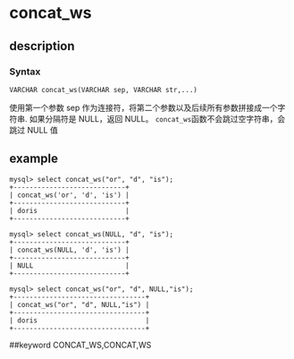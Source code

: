 # concat_ws
## description
### Syntax

`VARCHAR concat_ws(VARCHAR sep, VARCHAR str,...)`


使用第一个参数 sep 作为连接符，将第二个参数以及后续所有参数拼接成一个字符串.
如果分隔符是 NULL，返回 NULL。
`concat_ws`函数不会跳过空字符串，会跳过 NULL 值

## example

```
mysql> select concat_ws("or", "d", "is");
+----------------------------+
| concat_ws('or', 'd', 'is') |
+----------------------------+
| doris                      |
+----------------------------+

mysql> select concat_ws(NULL, "d", "is");
+----------------------------+
| concat_ws(NULL, 'd', 'is') |
+----------------------------+
| NULL                       |
+----------------------------+

mysql> select concat_ws("or", "d", NULL,"is");
+---------------------------------+
| concat_ws("or", "d", NULL,"is") |
+---------------------------------+
| doris                           |
+---------------------------------+
```
##keyword
CONCAT_WS,CONCAT,WS
